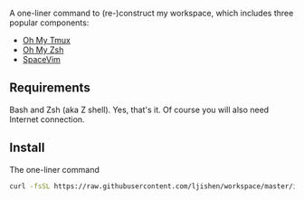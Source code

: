A one-liner command to (re-)construct my workspace, which includes three popular components:

- [Oh My Tmux](https://github.com/gpakosz/.tmux)
- [Oh My Zsh](https://ohmyz.sh/)
- [SpaceVim](https://spacevim.org/)


## Requirements

Bash and Zsh (aka Z shell). Yes, that's it. Of course you will also need Internet connection.


## Install

The one-liner command
```bash
curl -fsSL https://raw.githubusercontent.com/ljishen/workspace/master/install.sh | bash
```
